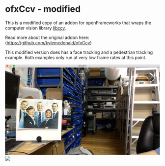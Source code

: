 # ofxCcv - modified



This is a modified copy of an addon for openFrameworks that wraps the computer vision library [libccv](libccv.org). 

Read more about the original addon here: (https://github.com/kylemcdonald/ofxCcv)

This modified version does has a face tracking and a pedestrian tracking example.
Both examples only run at very low frame rates at this point.

![](https://raw.githubusercontent.com/antimodular/ofxCcv/master/example%20face/Screen%20Shot%202016-01-07%20at%202.39.26%20PM.png)
![](https://raw.githubusercontent.com/antimodular/ofxCcv-modified/master/example-pedestrian/Screen%20Shot%202016-03-09%20at%204.13.38%20PM.png)